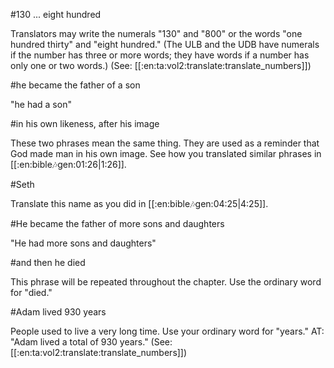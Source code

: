 #130 ... eight hundred

Translators may write the numerals "130" and "800" or the words "one hundred thirty" and "eight hundred." (The ULB and the UDB have numerals if the number has three or more words; they have words if a number has only one or two words.) (See: [[:en:ta:vol2:translate:translate_numbers]])

#he became the father of a son

"he had a son"

#in his own likeness, after his image

These two phrases mean the same thing. They are used as a reminder that God made man in his own image. See how you translated similar phrases in [[:en:bible:notes:gen:01:26|1:26]].

#Seth

Translate this name as you did in [[:en:bible:notes:gen:04:25|4:25]].

#He became the father of more sons and daughters

"He had more sons and daughters"

#and then he died

This phrase will be repeated throughout the chapter. Use the ordinary word for "died."

#Adam lived 930 years

People used to live a very long time. Use your ordinary word for "years." AT: "Adam lived a total of 930 years." (See: [[:en:ta:vol2:translate:translate_numbers]])